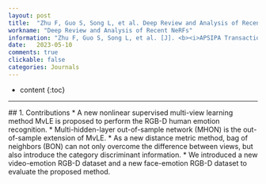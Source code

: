 ```yaml
---
layout: post
title:  "Zhu F, Guo S, Song L, et al. Deep Review and Analysis of Recent NeRFs[J]. <b><i>APSIPA Transactions on Signal and Information Processing</b></i>, 2023, 12(1)."
workname: "Deep Review and Analysis of Recent NeRFs"
information: "Zhu F, Guo S, Song L, et al. [J]. <b><i>APSIPA Transactions on Signal and Information Processing</b></i>, 2023, 12(1)."
date:   2023-05-10
comments: true
clickable: false
categories: Journals
---
```


* content
{:toc}

<hr>
## 1. Contributions
* A new nonlinear supervised multi-view learning method MvLE is proposed to perform the RGB-D human emotion recognition. 
* Multi-hidden-layer out-of-sample network (MHON) is the out-of-sample extension of MvLE. 
* As a new distance metric method, bag of neighbors (BON) can not only overcome the difference between views, but also introduce the category discriminant information. 
* We introduced a new video-emotion RGB-D dataset and a new face-emotion RGB-D dataset to evaluate the proposed method. 
